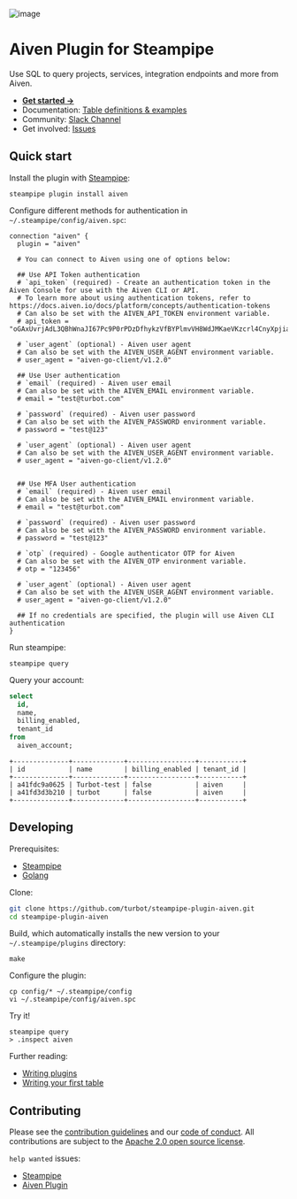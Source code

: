 ![image](https://hub.steampipe.io/images/plugins/turbot/aiven-social-graphic.png)

# Aiven Plugin for Steampipe

Use SQL to query projects, services, integration endpoints and more from Aiven.

- **[Get started →](https://hub.steampipe.io/plugins/turbot/aiven)**
- Documentation: [Table definitions & examples](https://hub.steampipe.io/plugins/turbot/aiven/tables)
- Community: [Slack Channel](https://steampipe.io/community/join)
- Get involved: [Issues](https://github.com/turbot/steampipe-plugin-aiven/issues)

## Quick start

Install the plugin with [Steampipe](https://steampipe.io):

```shell
steampipe plugin install aiven
```

Configure different methods for authentication in `~/.steampipe/config/aiven.spc`:

```hcl
connection "aiven" {
  plugin = "aiven"

  # You can connect to Aiven using one of options below:

  ## Use API Token authentication
  # `api_token` (required) - Create an authentication token in the Aiven Console for use with the Aiven CLI or API.
  # To learn more about using authentication tokens, refer to https://docs.aiven.io/docs/platform/concepts/authentication-tokens
  # Can also be set with the AIVEN_API_TOKEN environment variable.
  # api_token = "oGAxUvrjAdL3QBhWnaJI67Pc9P0rPDzDfhykzVfBYPlmvVH8WdJMKaeVKzcrl4CnyXpjiaKJCCNT+OkbpxfWdDNqwZPngS"

  # `user_agent` (optional) - Aiven user agent
  # Can also be set with the AIVEN_USER_AGENT environment variable.
  # user_agent = "aiven-go-client/v1.2.0"

  ## Use User authentication
  # `email` (required) - Aiven user email
  # Can also be set with the AIVEN_EMAIL environment variable.
  # email = "test@turbot.com"

  # `password` (required) - Aiven user password
  # Can also be set with the AIVEN_PASSWORD environment variable.
  # password = "test@123"

  # `user_agent` (optional) - Aiven user agent
  # Can also be set with the AIVEN_USER_AGENT environment variable.
  # user_agent = "aiven-go-client/v1.2.0"


  ## Use MFA User authentication
  # `email` (required) - Aiven user email
  # Can also be set with the AIVEN_EMAIL environment variable.
  # email = "test@turbot.com"

  # `password` (required) - Aiven user password
  # Can also be set with the AIVEN_PASSWORD environment variable.
  # password = "test@123"

  # `otp` (required) - Google authenticator OTP for Aiven
  # Can also be set with the AIVEN_OTP environment variable.
  # otp = "123456"

  # `user_agent` (optional) - Aiven user agent
  # Can also be set with the AIVEN_USER_AGENT environment variable.
  # user_agent = "aiven-go-client/v1.2.0"

  ## If no credentials are specified, the plugin will use Aiven CLI authentication
}
```

Run steampipe:

```shell
steampipe query
```

Query your account:

```sql
select
  id,
  name,
  billing_enabled,
  tenant_id
from
  aiven_account;
```

```
+--------------+-------------+-----------------+-----------+
| id           | name        | billing_enabled | tenant_id |
+--------------+-------------+-----------------+-----------+
| a41fdc9a0625 | Turbot-test | false           | aiven     |
| a41fd3d3b210 | turbot      | false           | aiven     |
+--------------+-------------+-----------------+-----------+
```

## Developing

Prerequisites:

- [Steampipe](https://steampipe.io/downloads)
- [Golang](https://golang.org/doc/install)

Clone:

```sh
git clone https://github.com/turbot/steampipe-plugin-aiven.git
cd steampipe-plugin-aiven
```

Build, which automatically installs the new version to your `~/.steampipe/plugins` directory:

```
make
```

Configure the plugin:

```
cp config/* ~/.steampipe/config
vi ~/.steampipe/config/aiven.spc
```

Try it!

```
steampipe query
> .inspect aiven
```

Further reading:

- [Writing plugins](https://steampipe.io/docs/develop/writing-plugins)
- [Writing your first table](https://steampipe.io/docs/develop/writing-your-first-table)

## Contributing

Please see the [contribution guidelines](https://github.com/turbot/steampipe/blob/main/CONTRIBUTING.md) and our [code of conduct](https://github.com/turbot/steampipe/blob/main/CODE_OF_CONDUCT.md). All contributions are subject to the [Apache 2.0 open source license](https://github.com/turbot/steampipe-plugin-aiven/blob/main/LICENSE).

`help wanted` issues:

- [Steampipe](https://github.com/turbot/steampipe/labels/help%20wanted)
- [Aiven Plugin](https://github.com/turbot/steampipe-plugin-aiven/labels/help%20wanted)
